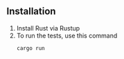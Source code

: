 ## **Installation**
1. Install Rust via Rustup
2. To run the tests, use this command
    ```
    cargo run
    ```
